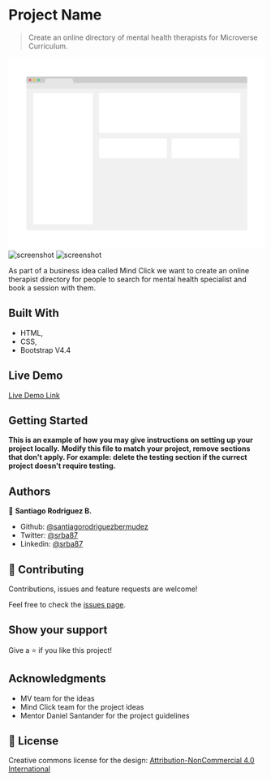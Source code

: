 # Project Name

> Create an online directory of mental health therapists for Microverse Curriculum.

![screenshot](/app_screenshot.png)
![screenshot](/app_screenshot1.png)
![screenshot](/app_screenshot2.png)

As part of a business idea called Mind Click we want to create an online therapist directory for people to search for mental health specialist and book a session with them. 

## Built With

- HTML,
- CSS,
- Bootstrap V4.4

## Live Demo

[Live Demo Link](https://raw.githack.com/santiagorodriguezbermudez/mindclickdirectory/develop/index.html)

## Getting Started

**This is an example of how you may give instructions on setting up your project locally.**
**Modify this file to match your project, remove sections that don't apply. For example: delete the testing section if the currect project doesn't require testing.**

## Authors

👤 **Santiago Rodriguez B.**

- Github: [@santiagorodriguezbermudez](https://github.com/santiagorodriguezbermudez)
- Twitter: [@srba87](https://twitter.com/srba87)
- Linkedin: [@srba87](https://linkedin.com/srba87)

## 🤝 Contributing

Contributions, issues and feature requests are welcome!

Feel free to check the [issues page](issues/).

## Show your support

Give a ⭐️ if you like this project!

## Acknowledgments

- MV team for the ideas
- Mind Click team for the project ideas
- Mentor Daniel Santander for the project guidelines

## 📝 License

Creative commons license for the design: [Attribution-NonCommercial 4.0 International](https://creativecommons.org/licenses/by-nc/4.0/legalcode)
